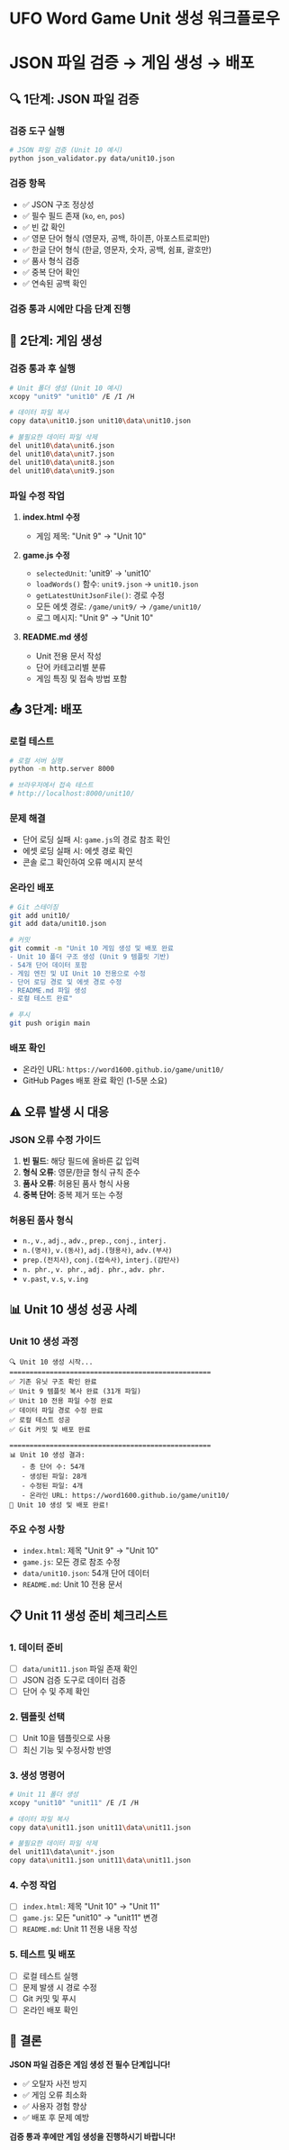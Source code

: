 # UFO Word Game Unit 생성 워크플로우
# JSON 파일 검증 → 게임 생성 → 배포

## 🔍 **1단계: JSON 파일 검증**

### **검증 도구 실행**
```bash
# JSON 파일 검증 (Unit 10 예시)
python json_validator.py data/unit10.json
```

### **검증 항목**
- ✅ JSON 구조 정상성
- ✅ 필수 필드 존재 (`ko`, `en`, `pos`)
- ✅ 빈 값 확인
- ✅ 영문 단어 형식 (영문자, 공백, 하이픈, 아포스트로피만)
- ✅ 한글 단어 형식 (한글, 영문자, 숫자, 공백, 쉼표, 괄호만)
- ✅ 품사 형식 검증
- ✅ 중복 단어 확인
- ✅ 연속된 공백 확인

### **검증 통과 시에만 다음 단계 진행**

## 🚀 **2단계: 게임 생성**

### **검증 통과 후 실행**
```bash
# Unit 폴더 생성 (Unit 10 예시)
xcopy "unit9" "unit10" /E /I /H

# 데이터 파일 복사
copy data\unit10.json unit10\data\unit10.json

# 불필요한 데이터 파일 삭제
del unit10\data\unit6.json
del unit10\data\unit7.json
del unit10\data\unit8.json
del unit10\data\unit9.json
```

### **파일 수정 작업**
1. **index.html 수정**
   - 게임 제목: "Unit 9" → "Unit 10"

2. **game.js 수정**
   - `selectedUnit`: 'unit9' → 'unit10'
   - `loadWords()` 함수: `unit9.json` → `unit10.json`
   - `getLatestUnitJsonFile()`: 경로 수정
   - 모든 에셋 경로: `/game/unit9/` → `/game/unit10/`
   - 로그 메시지: "Unit 9" → "Unit 10"

3. **README.md 생성**
   - Unit 전용 문서 작성
   - 단어 카테고리별 분류
   - 게임 특징 및 접속 방법 포함

## 📤 **3단계: 배포**

### **로컬 테스트**
```bash
# 로컬 서버 실행
python -m http.server 8000

# 브라우저에서 접속 테스트
# http://localhost:8000/unit10/
```

### **문제 해결**
- 단어 로딩 실패 시: `game.js`의 경로 참조 확인
- 에셋 로딩 실패 시: 에셋 경로 확인
- 콘솔 로그 확인하여 오류 메시지 분석

### **온라인 배포**
```bash
# Git 스테이징
git add unit10/
git add data/unit10.json

# 커밋
git commit -m "Unit 10 게임 생성 및 배포 완료
- Unit 10 폴더 구조 생성 (Unit 9 템플릿 기반)
- 54개 단어 데이터 포함
- 게임 엔진 및 UI Unit 10 전용으로 수정
- 단어 로딩 경로 및 에셋 경로 수정
- README.md 파일 생성
- 로컬 테스트 완료"

# 푸시
git push origin main
```

### **배포 확인**
- 온라인 URL: `https://word1600.github.io/game/unit10/`
- GitHub Pages 배포 완료 확인 (1-5분 소요)

## ⚠️ **오류 발생 시 대응**

### **JSON 오류 수정 가이드**
1. **빈 필드**: 해당 필드에 올바른 값 입력
2. **형식 오류**: 영문/한글 형식 규칙 준수
3. **품사 오류**: 허용된 품사 형식 사용
4. **중복 단어**: 중복 제거 또는 수정

### **허용된 품사 형식**
- `n.`, `v.`, `adj.`, `adv.`, `prep.`, `conj.`, `interj.`
- `n.(명사)`, `v.(동사)`, `adj.(형용사)`, `adv.(부사)`
- `prep.(전치사)`, `conj.(접속사)`, `interj.(감탄사)`
- `n. phr.`, `v. phr.`, `adj. phr.`, `adv. phr.`
- `v.past`, `v.s`, `v.ing`

## 📊 **Unit 10 생성 성공 사례**

### **Unit 10 생성 과정**
```
🔍 Unit 10 생성 시작...
==================================================
✅ 기존 유닛 구조 확인 완료
✅ Unit 9 템플릿 복사 완료 (31개 파일)
✅ Unit 10 전용 파일 수정 완료
✅ 데이터 파일 경로 수정 완료
✅ 로컬 테스트 성공
✅ Git 커밋 및 배포 완료

==================================================
📊 Unit 10 생성 결과:
   - 총 단어 수: 54개
   - 생성된 파일: 28개
   - 수정된 파일: 4개
   - 온라인 URL: https://word1600.github.io/game/unit10/
🎉 Unit 10 생성 및 배포 완료!
```

### **주요 수정 사항**
- `index.html`: 제목 "Unit 9" → "Unit 10"
- `game.js`: 모든 경로 참조 수정
- `data/unit10.json`: 54개 단어 데이터
- `README.md`: Unit 10 전용 문서

## 📋 **Unit 11 생성 준비 체크리스트**

### **1. 데이터 준비**
- [ ] `data/unit11.json` 파일 존재 확인
- [ ] JSON 검증 도구로 데이터 검증
- [ ] 단어 수 및 주제 확인

### **2. 템플릿 선택**
- [ ] Unit 10을 템플릿으로 사용
- [ ] 최신 기능 및 수정사항 반영

### **3. 생성 명령어**
```bash
# Unit 11 폴더 생성
xcopy "unit10" "unit11" /E /I /H

# 데이터 파일 복사
copy data\unit11.json unit11\data\unit11.json

# 불필요한 데이터 파일 삭제
del unit11\data\unit*.json
copy data\unit11.json unit11\data\unit11.json
```

### **4. 수정 작업**
- [ ] `index.html`: 제목 "Unit 10" → "Unit 11"
- [ ] `game.js`: 모든 "unit10" → "unit11" 변경
- [ ] `README.md`: Unit 11 전용 내용 작성

### **5. 테스트 및 배포**
- [ ] 로컬 테스트 실행
- [ ] 문제 발생 시 경로 수정
- [ ] Git 커밋 및 푸시
- [ ] 온라인 배포 확인

## 🎯 **결론**

**JSON 파일 검증은 게임 생성 전 필수 단계입니다!**

- ✅ 오탈자 사전 방지
- ✅ 게임 오류 최소화
- ✅ 사용자 경험 향상
- ✅ 배포 후 문제 예방

**검증 통과 후에만 게임 생성을 진행하시기 바랍니다!**



